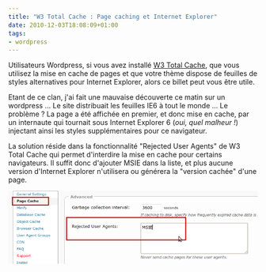 ```yaml
---
title: "W3 Total Cache : Page caching et Internet Explorer"
date: 2010-12-03T18:08:09+01:00
tags:
- wordpress
---
```


Utilisateurs Wordpress, si vous avez installé [W3 Total Cache](http://wordpress.org/extend/plugins/w3-total-cache/), que vous utilisez la mise en cache de pages et que votre thème dispose de feuilles de styles alternatives pour Internet Explorer, alors ce billet peut vous être utile.

Etant de ce clan, j'ai fait une mauvaise découverte ce matin sur un wordpress ... Le site distribuait les feuilles IE6 à tout le monde ... Le problème ? La page a été affichée en premier, et donc mise en cache, par un internaute qui tournait sous Internet Explorer 6 (_oui, quel malheur !_) injectant ainsi les styles supplémentaires pour ce navigateur.

La solution réside dans la fonctionnalité "Rejected User Agents" de W3 Total Cache qui permet d'interdire la mise en cache pour certains navigateurs. Il suffit donc d'ajouter MSIE dans la liste, et plus aucune version d'Internet Explorer n'utilisera ou générera la "version cachée" d'une page.

![Screenshot](Screenshot-74-1.png)
